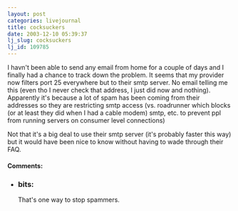 ```yaml
---
layout: post
categories: livejournal
title: cocksuckers
date: 2003-12-10 05:39:37
lj_slug: cocksuckers
lj_id: 109785
---
```

I havn't been able to send any email from home for a couple of days and I finally had a chance to track down the problem. It seems that my provider now filters port 25 everywhere but to their smtp server. No email telling me this (even tho I never check that address, I just did now and nothing). Apparently it's because a lot of spam has been coming from their addresses so they are restricting smtp access (vs. roadrunner which blocks (or at least they did when I had a cable modem) smtp, etc. to prevent ppl from running servers on consumer level connections)  



Not that it's a big deal to use their smtp server (it's probably faster this way) but it would have been nice to know without having to wade through their FAQ.


<div id="comments"><h4>Comments:</h4><div class="lj-comments"><ul>
<li><h3>bits: </h3>
<a id="comment-148"></a>
<p>That's one way to stop spammers.</p>
</li>
</ul></div></div>
